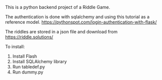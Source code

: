 This is a python backend project of a Riddle Game.

The authentication is done with sqlalchemy and using this tutorial as a reference model.
https://pythonspot.com/login-authentication-with-flask/

The riddles are stored in a json file and download from https://riddle.solutions/

To install:
1. Install Flash
2. Install SQLAlchemy library
3. Run tabledef.py
4. Run dummy.py